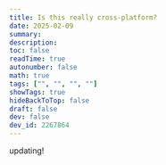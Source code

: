 ```yaml
---
title: Is this really cross-platform?
date: 2025-02-09
summary: 
description: 
toc: false
readTime: true
autonumber: false
math: true
tags: ["", "", "", ""]
showTags: true
hideBackToTop: false
draft: false
dev: false
dev_id: 2267864
---
```


updating!
